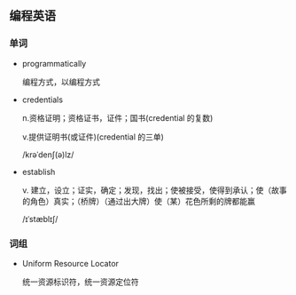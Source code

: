 ## 编程英语

### 单词

- programmatically 

  编程方式，以编程方式

- credentials 

  n.资格证明；资格证书，证件；国书(credential 的复数)

  v.提供证明书(或证件)(credential 的三单)

  /krəˈdenʃ(ə)lz/

- establish

  v. 建立，设立；证实，确定；发现，找出；使被接受，使得到承认；使（故事的角色）真实；（桥牌）（通过出大牌）使（某）花色所剩的牌都能赢

  /ɪˈstæblɪʃ/

### 词组

- Uniform Resource Locator

  统一资源标识符，统一资源定位符